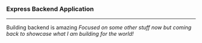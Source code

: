 ### Express Backend Application

---

Building backend is amazing
_Focused on some other stuff now but coming back to showcase what I am building for the world!_

